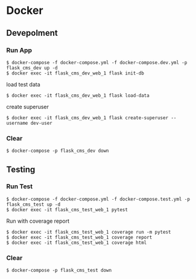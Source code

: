 # Docker

## Devepolment

### Run App

```
$ docker-compose -f docker-compose.yml -f docker-compose.dev.yml -p flask_cms_dev up -d
$ docker exec -it flask_cms_dev_web_1 flask init-db
```

load test data

```
$ docker exec -it flask_cms_dev_web_1 flask load-data
```

create superuser

```
$ docker exec -it flask_cms_dev_web_1 flask create-superuser --username dev-user
```

### Clear

```
$ docker-compose -p flask_cms_dev down
```

## Testing

### Run Test

```
$ docker-compose -f docker-compose.yml -f docker-compose.test.yml -p flask_cms_test up -d
$ docker exec -it flask_cms_test_web_1 pytest
```

Run with coverage report

```
$ docker exec -it flask_cms_test_web_1 coverage run -m pytest
$ docker exec -it flask_cms_test_web_1 coverage report
$ docker exec -it flask_cms_test_web_1 coverage html
```

### Clear

```
$ docker-compose -p flask_cms_test down
```
